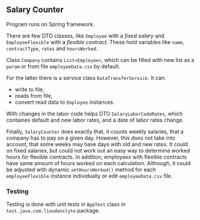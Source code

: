 ## Salary Counter 


Program runs on Spring framework. 

There are few DTO classes, like `Employee` with a *fixed salary* and `EmployeeFlexible` with a *flexible contract*. 
These hold variables like `name`, `contractType`, `rates` and `hoursWorked`.

Class `Company` contains `List<Employee>`, which can be filled with new list as a `param` or from file `employeeData.csv` by default.

For the latter there is a service class `DataTransferService`. It can: 
 * write to file, 
 * reads from file,
 * convert read data to `Employee` instances.

With changes in the labor code helps DTO `SalaryLaborCodeRates`, which containes default and new labor rates, and a date of labor rates change.

Finally, `SalaryCounter` does exactly that, it counts weekly salaries, that a company has to pay on a given day.
However, this does not take into account, that some weeks may have days with old and new rates. It could on fixed salaries, but could not work out an easy way to determine worked hours for flexible contracts.
In addition, employees with flexible contracts have same amount of hours worked on each calculation. Although, it could be adjusted with dynamic `setHoursWorked()` method for each `employeeFlexible` instance individually or edit `employeeData.csv` file.

### Testing
Testing is done with unit tests in `AppTest` class in `test.java.com.liaudanslyte` package. 

